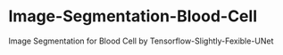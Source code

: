 # Image-Segmentation-Blood-Cell
Image Segmentation for Blood Cell by Tensorflow-Slightly-Fexible-UNet
